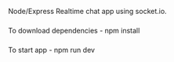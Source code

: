 Node/Express Realtime chat app using socket.io.


###
To download dependencies - npm install


###
To start app - npm run dev
